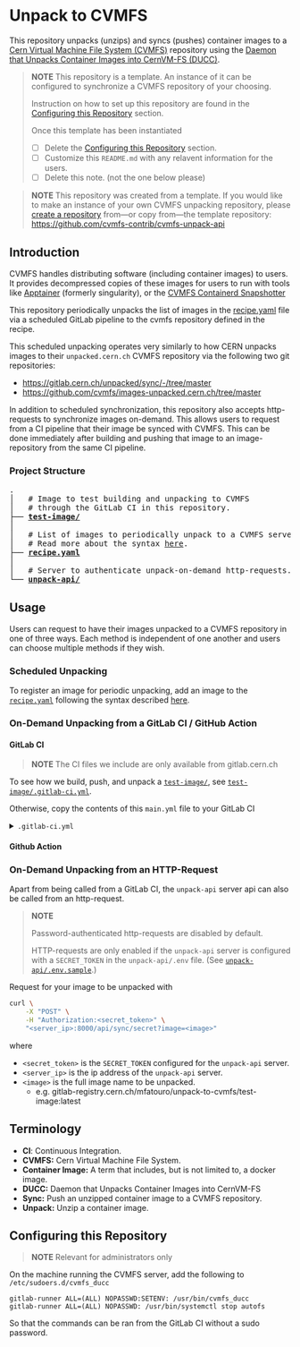 # Unpack to CVMFS

This repository unpacks (unzips) and syncs (pushes) container images to a [Cern Virtual Machine File System (CVMFS)](https://cvmfs.readthedocs.io/en/stable/) repository using the [Daemon that Unpacks Container Images into CernVM-FS (DUCC)](https://cvmfs.readthedocs.io/en/stable/cpt-ducc.html).

> **NOTE**
> This repository is a template. An instance of it can be configured to synchronize a CVMFS repository of your choosing.
>
> Instruction on how to set up this repository are found in the [Configuring this Repository](#configuring-this-repository) section.
>
> Once this template has been instantiated
>
> - [ ] Delete the [Configuring this Repository](#configuring-this-repository) section.
> - [ ] Customize this `README.md` with any relavent information for the users.
> - [ ] Delete this note. (not the one below please)

> **NOTE** This repository was created from a template.
> If you would like to make an instance of your own CVMFS unpacking repository, please [create a repository](https://docs.github.com/en/repositories/creating-and-managing-repositories/creating-a-repository-from-a-template) from&mdash;or copy from&mdash;the template repository: https://github.com/cvmfs-contrib/cvmfs-unpack-api

## Introduction

CVMFS handles distributing software (including container images) to users.
It provides decompressed copies of these images for users to run with tools like [Apptainer](https://apptainer.org/) (formerly singularity), or the [CVMFS Containerd Snapshotter](https://github.com/cvmfs/cvmfs/tree/devel/snapshotter)

This repository periodically unpacks the list of images in the [recipe.yaml](recipe.yaml) file via a scheduled GitLab pipeline to the cvmfs repository defined in the recipe.

This scheduled unpacking operates very similarly to how CERN unpacks images to their `unpacked.cern.ch` CVMFS repository via the following two git repositories:

- https://gitlab.cern.ch/unpacked/sync/-/tree/master
- https://github.com/cvmfs/images-unpacked.cern.ch/tree/master

In addition to scheduled synchronization, this repository also accepts http-requests to synchronize images on-demand.
This allows users to request from a CI pipeline that their image be synced with CVMFS.
This can be done immediately after building and pushing that image to an image-repository from the same CI pipeline.

### Project Structure

<pre>
.
│   # Image to test building and unpacking to CVMFS
│   # through the GitLab CI in this repository.
├── <b><a href=test-image>test-image/</a></b>
│
│   # List of images to periodically unpack to a CVMFS server.
│   # Read more about the syntax <a href=https://cvmfs.readthedocs.io/en/stable/cpt-containers.html#image-wishlist-syntax>here</a>.
├── <b><a href=recipe.yaml>recipe.yaml</a></b>
│
│   # Server to authenticate unpack-on-demand http-requests.
└── <b><a href=unpack-api>unpack-api/</a></b>
</pre>

## Usage

Users can request to have their images unpacked to a CVMFS repository in one of three ways. Each method is independent of one another and users can choose multiple methods if they wish.

### Scheduled Unpacking

To register an image for periodic unpacking, add an image to the [`recipe.yaml`](recipe.yaml) following the syntax described [here](https://cvmfs.readthedocs.io/en/stable/cpt-containers.html#image-wishlist-syntax).

### On-Demand Unpacking from a GitLab CI / GitHub Action

#### GitLab CI

> **NOTE** The CI files we include are only available from gitlab.cern.ch

To see how we build, push, and unpack a [`test-image/`](test-image), see [`test-image/.gitlab-ci.yml`](test-image/.gitlab-ci.yml).

Otherwise, copy the contents of this `main.yml` file to your GitLab CI

<details>
<summary> <code>.gitlab-ci.yml</code></summary>

```yaml
include:
  - project: 'https://gitlab.cern.ch/ci-tools/container-image-ci-templates'
    file: 'kaniko-image.gitlab-ci.yml'
  - project: 'https://gitlab.cern.ch/mfatouro/unpack-to-cvmfs'
    file: 'test-image/.gitlab-ci.yml'

stages:
  - build
  - notify


variables:
  IMAGE: "${CI_REGISTRY_IMAGE}:${CI_COMMIT_SHORT_SHA}"


build_and_push:
  stage: build
  extends: .build_kaniko
  rules:
    - if: $CI_PIPELINE_SOURCE == "push"
  tags:  # overrides the tags of .build_kaniko
    - docker
  variables:
    REGISTRY_IMAGE_PATH: "${IMAGE}"
    PUSH_IMAGE: "true"


notify_ducc:
  stage: notify
  extends: .notify_ducc
  rules:
    - if: $CI_PIPELINE_SOURCE == "push"
  tags:
    - shell
    - authentication-server
  variables:
    IMAGE: "${IMAGE}"
    EXTRA_TAGS: 'latest'
    AUTHENTICATION_SERVER: 0.0.0.0
```

</details>

#### Github Action

### On-Demand Unpacking from an HTTP-Request

Apart from being called from a GitLab CI, the `unpack-api` server api can also be called from an http-request.

> **NOTE**
>
> Password-authenticated http-requests are disabled by default.
>
> HTTP-requests are only enabled if the `unpack-api` server is configured with
> a `SECRET_TOKEN` in the `unpack-api/.env` file.
> (See [`unpack-api/.env.sample`](unpack-api/.env.sample).)

Request for your image to be unpacked with

```bash
curl \
    -X "POST" \
    -H "Authorization:<secret_token>" \
    "<server_ip>:8000/api/sync/secret?image=<image>"
```

where

- `<secret_token>` is the `SECRET_TOKEN` configured for the `unpack-api` server.
- `<server_ip>` is the ip address of the `unpack-api` server.
- `<image>` is the full image name to be unpacked.
  - e.g. gitlab-registry.cern.ch/mfatouro/unpack-to-cvmfs/test-image:latest

## Terminology

- **CI**: Continuous Integration.
- **CVMFS:** Cern Virtual Machine File System.
- **Container Image:** A term that includes, but is not limited to, a docker image.
- **DUCC:** Daemon that Unpacks Container Images into CernVM-FS
- **Sync:** Push an unzipped container image to a CVMFS repository.
- **Unpack:** Unzip a container image.

## Configuring this Repository

> **NOTE** Relevant for administrators only

On the machine running the CVMFS server, add the following to `/etc/sudoers.d/cvmfs_ducc`

```
gitlab-runner ALL=(ALL) NOPASSWD:SETENV: /usr/bin/cvmfs_ducc
gitlab-runner ALL=(ALL) NOPASSWD: /usr/bin/systemctl stop autofs
```

So that the commands can be ran from the GitLab CI without a sudo password.
